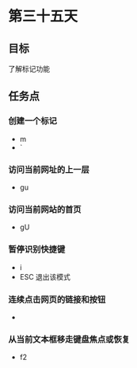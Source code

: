# 第三十五天

## 目标

了解标记功能

## 任务点

### 创建一个标记

- m
- `

### 访问当前网址的上一层

- gu

### 访问当前网站的首页

- gU

### 暂停识别快捷键

- i
- ESC 退出该模式

### 连续点击网页的链接和按钮

- <a-f>

### 从当前文本框移走键盘焦点或恢复

- f2
